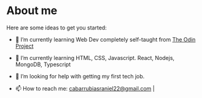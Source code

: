 # About me

Here are some ideas to get you started:

- 🔭 I’m currently learning Web Dev completely self-taught from [The Odin Project](https://www.theodinproject.com/)
- 🌱 I’m currently learning HTML, CSS, Javascript. React, Nodejs, MongoDB, Typescript

- 🤔 I’m looking for help with getting my first tech job.

- 📫 How to reach me: cabarrubiasraniel22@gmail.com | 


